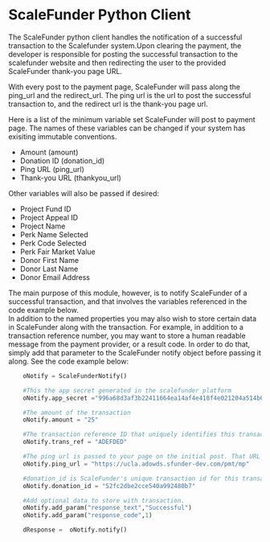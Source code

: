 ScaleFunder Python Client
=========================

The ScaleFunder python client handles the notification of a successful transaction to the Scalefunder system.Upon clearing the payment, the developer is responsible for posting the successful transaction to the scalefunder website and then redirecting the user to the provided ScaleFunder thank-you page URL.  

With every post to the payment page, ScaleFunder will pass along the ping_url and the redirect_url. The ping url is the url to post the successful transaction to, and the redirect url is the thank-you page url.  

 Here is a list of the minimum variable set ScaleFunder  will post to payment page. The names of these variables can be changed if your system has exisiting immutable conventions.
 * Amount (amount) 
 * Donation ID (donation_id)
 * Ping URL (ping_url)
 * Thank-you URL (thankyou_url)

Other variables will also be passed if desired:
 * Project Fund ID
 * Project Appeal ID
 * Project Name 
 * Perk Name Selected 
 * Perk Code Selected
 * Perk Fair Market Value
 * Donor First Name
 * Donor Last Name
 * Donor Email Address


The main purpose of this module, however, is to notify ScaleFunder of a successful transaction, and that involves the variables referenced in the code example below.  
In addition to the named properties you may also wish to store certain data in ScaleFunder along with the transaction. For example, in addition to a transaction reference number,
you may want to store a human readable message from the payment provider, or a result code. In order to do that, simply add that parameter to the ScaleFunder notify object before passing it along.
See the code example below:


```python
    oNotify = ScaleFunderNotify()

    #This the app secret generated in the scalefunder platform
    oNotify.app_secret ="996a68d3af3b22411664ea14af4e418f4e021204a514b68242db5e902d94d4ff" 

    #The amount of the transaction 
    oNotify.amount = "25"

    #The transaction reference ID that uniquely identifies this transaction. 
    oNotify.trans_ref = "ADEFDED"

    #The ping url is passed to your page on the initial post. That URL should be used here.
    oNotify.ping_url = "https://ucla.adowds.sfunder-dev.com/pmt/mp"

    #donation_id is ScaleFunder's unique transaction id for this transaction. It is passed in on the initial post.
    oNotify.donation_id = "52fc2dbe2cce540a992480b7"

    #Add optional data to store with transaction.
    oNotify.add_param("response_text","Successful")
    oNotify.add_param("response_code",1)

    dResponse =  oNotify.notify()
```

